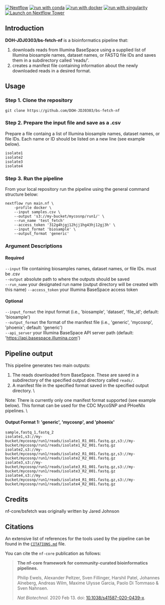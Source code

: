 [![Nextflow](https://img.shields.io/badge/nextflow%20DSL2-%E2%89%A522.10.1-23aa62.svg)](https://www.nextflow.io/)
[![run with conda](http://img.shields.io/badge/run%20with-conda-3EB049?labelColor=000000&logo=anaconda)](https://docs.conda.io/en/latest/)
[![run with docker](https://img.shields.io/badge/run%20with-docker-0db7ed?labelColor=000000&logo=docker)](https://www.docker.com/)
[![run with singularity](https://img.shields.io/badge/run%20with-singularity-1d355c.svg?labelColor=000000)](https://sylabs.io/docs/)
[![Launch on Nextflow Tower](https://img.shields.io/badge/Launch%20%F0%9F%9A%80-Nextflow%20Tower-%234256e7)](https://tower.nf/launch?pipeline=https://github.com/DOH-JDJ0303/bs-fetch-nf)

## Introduction

**DOH-JDJ0303/bs-fetch-nf** is a bioinformatics pipeline that:
1. downloads reads from Illumina BaseSpace using a supplied list of Illumina biosample names, dataset names, or FASTQ file IDs and saves them in a subdirectory called 'reads/'. 
2. creates a manifest file containing information about the newly downloaded reads in a desired format.

## Usage
### Step 1. Clone the repository 
```
git clone https://github.com/DOH-JDJ0303/bs-fetch-nf

```
### Step 2. Prepare the input file and save as a .csv
Prepare a file containg a list of Illumina biosample names, dataset names, or file IDs. Each name or ID should be listed on a new line (see example below).
```
isolate1
isolate2
isolate3
isolate4
```

### Step 3. Run the pipeline
From your local repository run the pipeline using the general command structure below:

```
nextflow run main.nf \
    -profile docker \
    --input samples.csv \
    --output 's3://my-bucket/mycosnp/run1/' \
    --run_name 'test_fetch'
    --access_token '312g4hjgj12hjj1hg43hj12gj3h' \
    --input_format 'biosample' \
    --output_format 'generic'
```

### Argument Descriptions
#### Required
`--input`	file containing biosamples names, dataset names, or file IDs. must be .csv \
`--output` absolute path to where the outputs should be saved \
`--run_name` your designated run name (output directory will be created with this name)
`--access_token` your Illumina BaseSpace access token
#### Optional
`--input_format` the input format (i.e., 'biosample', 'dataset', 'file_id'; default: 'biosample') \
`--output_format` the format of the manifest file (i.e., 'generic', 'mycosnp', 'phoenix'; default: 'generic') \
`--api_server` your Illumina BaseSpace API server path (default: 'https://api.basespace.illumina.com')

## Pipeline output
This pipeline generates two main outputs:
1.  The reads downloaded from BaseSpace. These are saved in a subdirectory of the specified output directory called `reads/`.
2.  A manifest file in the specified format saved in the specified output directory. \

Note: There is currently only one manifest format supported (see example below). This format can be used for the CDC MycoSNP and PHoeNIx pipelines. \

#### Output Format 1: 'generic', 'mycosnp', and 'phoenix'
```
sample,fastq_1,fastq_2
isolate1,s3://my-bucket/mycosnp/run1/reads/isolate1_R1_001.fastq.gz,s3://my-bucket/mycosnp/run1/reads/isolate1_R2_001.fastq.gz
isolate2,s3://my-bucket/mycosnp/run1/reads/isolate2_R1_001.fastq.gz,s3://my-bucket/mycosnp/run1/reads/isolate2_R2_001.fastq.gz
isolate3,s3://my-bucket/mycosnp/run1/reads/isolate3_R1_001.fastq.gz,s3://my-bucket/mycosnp/run1/reads/isolate3_R2_001.fastq.gz
isolate4,s3://my-bucket/mycosnp/run1/reads/isolate4_R1_001.fastq.gz,s3://my-bucket/mycosnp/run1/reads/isolate4_R2_001.fastq.gz
```
## Credits

nf-core/bsfetch was originally written by Jared Johnson

## Citations

<!-- TODO nf-core: Add citation for pipeline after first release. Uncomment lines below and update Zenodo doi and badge at the top of this file. -->
<!-- If you use  nf-core/bsfetch for your analysis, please cite it using the following doi: [10.5281/zenodo.XXXXXX](https://doi.org/10.5281/zenodo.XXXXXX) -->

<!-- TODO nf-core: Add bibliography of tools and data used in your pipeline -->

An extensive list of references for the tools used by the pipeline can be found in the [`CITATIONS.md`](CITATIONS.md) file.

You can cite the `nf-core` publication as follows:

> **The nf-core framework for community-curated bioinformatics pipelines.**
>
> Philip Ewels, Alexander Peltzer, Sven Fillinger, Harshil Patel, Johannes Alneberg, Andreas Wilm, Maxime Ulysse Garcia, Paolo Di Tommaso & Sven Nahnsen.
>
> _Nat Biotechnol._ 2020 Feb 13. doi: [10.1038/s41587-020-0439-x](https://dx.doi.org/10.1038/s41587-020-0439-x).
